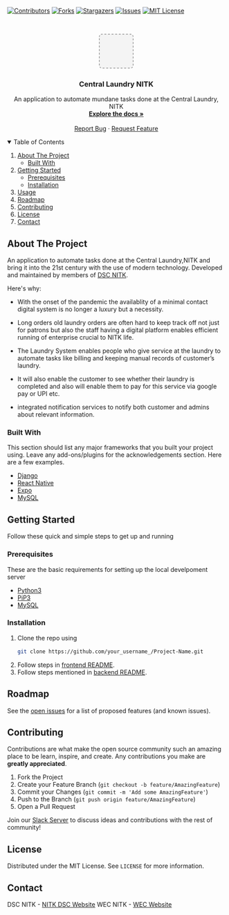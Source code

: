 <!-- PROJECT SHIELDS -->
<!--
*** I'm using markdown "reference style" links for readability.
*** Reference links are enclosed in brackets [ ] instead of parentheses ( ).
*** See the bottom of this document for the declaration of the reference variables
*** for contributors-url, forks-url, etc. This is an optional, concise syntax you may use.
*** https://www.markdownguide.org/basic-syntax/#reference-style-links
-->
[![Contributors][contributors-shield]][contributors-url]
[![Forks][forks-shield]][forks-url]
[![Stargazers][stars-shield]][stars-url]
[![Issues][issues-shield]][issues-url]
[![MIT License][license-shield]][license-url]



<!-- PROJECT LOGO -->
<br />
<p align="center">
  <a href="https://github.com/WebClub-NITK/laundry-NITK">
    <img src="frontend/assets/icon.png" alt="Logo" width="80" height="80">
  </a>

  <h3 align="center">Central Laundry NITK</h3>

  <p align="center">
    An application to automate mundane tasks done at the Central Laundry, NITK
    <br />
    <a href="https://github.com/WebClub-NITK/laundry-NITK"><strong>Explore the docs »</strong></a>
    <br />
    <br />
    <a href="https://github.com/WebClub-NITK/laundry-NITK/issues">Report Bug</a>
    ·
    <a href="https://github.com/WebClub-NITK/laundry-NITK/issues">Request Feature</a>
  </p>
</p>



<!-- TABLE OF CONTENTS -->
<details open="open">
  <summary>Table of Contents</summary>
  <ol>
    <li>
      <a href="#about-the-project">About The Project</a>
      <ul>
        <li><a href="#built-with">Built With</a></li>
      </ul>
    </li>
    <li>
      <a href="#getting-started">Getting Started</a>
      <ul>
        <li><a href="#prerequisites">Prerequisites</a></li>
        <li><a href="#installation">Installation</a></li>
      </ul>
    </li>
    <li><a href="#usage">Usage</a></li>
    <li><a href="#roadmap">Roadmap</a></li>
    <li><a href="#contributing">Contributing</a></li>
    <li><a href="#license">License</a></li>
    <li><a href="#contact">Contact</a></li>
  </ol>
</details>



<!-- ABOUT THE PROJECT -->
## About The Project
An application to automate tasks done at the Central Laundry,NITK and bring it into the 21st century with the use of modern technology.
Developed and maintained by members of [DSC NITK](https://dsc.community.dev/national-institute-of-technology-karnataka/).

Here's why:
* With the onset of the pandemic the availablity of a minimal contact digital system is no longer a luxury but a necessity.
* Long orders old laundry orders are often hard to keep track off not just for patrons but also the staff having a digital platform enables efficient running of enterprise crucial to NITK life.

* The Laundry System enables people who give service at the laundry to automate tasks like billing and keeping manual records of customer’s laundry. 
* It will also enable the customer to see whether their laundry is completed and also will enable them to pay for this service via google pay or UPI etc.
* integrated notification services to notify both customer and admins about relevant information.


### Built With

This section should list any major frameworks that you built your project using. Leave any add-ons/plugins for the acknowledgements section. Here are a few examples.
* [Django](https://www.djangoproject.com/m)
* [React Native](https://reactnative.dev/)
* [Expo](https://expo.io/)
* [MySQL](https://www.mysql.com/)



<!-- GETTING STARTED -->
## Getting Started

Follow these quick and simple steps to get up and running

### Prerequisites

These are the basic requirements for setting up the local develpoment server
* [Python3](https://www.python.org/downloads/)
* [PiP3](https://packaging.python.org/guides/installing-using-pip-and-virtual-environments/)
* [MySQL](https://dev.mysql.com/)

### Installation

1. Clone the repo using
   ```sh
   git clone https://github.com/your_username_/Project-Name.git
   ```
2. Follow steps in [frontend README](https://github.com/WebClub-NITK/laundry-NITK/blob/master/backend/README.md).
3. Follow steps mentioned in [backend README](https://github.com/WebClub-NITK/laundry-NITK/blob/master/backend/README.md). 




<!-- ROADMAP -->
## Roadmap

See the [open issues](https://github.com/WebClub-NITK/laundry-NITK/issues) for a list of proposed features (and known issues).



<!-- CONTRIBUTING -->
## Contributing

Contributions are what make the open source community such an amazing place to be learn, inspire, and create. Any contributions you make are **greatly appreciated**.

1. Fork the Project
2. Create your Feature Branch (`git checkout -b feature/AmazingFeature`)
3. Commit your Changes (`git commit -m 'Add some AmazingFeature'`)
4. Push to the Branch (`git push origin feature/AmazingFeature`)
5. Open a Pull Request

Join our [Slack Server](https://join.slack.com/t/nitkorg/shared_invite/zt-k48djlc-ySF5fzh7YYXnSraUKHEdEw) 
to discuss ideas and contributions with the rest of community!



<!-- LICENSE -->
## License

Distributed under the MIT License. See `LICENSE` for more information.



<!-- CONTACT -->
## Contact

DSC NITK - [NITK DSC Website](https://dsc.community.dev/national-institute-of-technology-karnataka/)
WEC NITK - [WEC Website](https://webclub.nitk.ac.in/)






<!-- MARKDOWN LINKS & IMAGES -->
<!-- https://www.markdownguide.org/basic-syntax/#reference-style-links -->
[contributors-shield]: https://img.shields.io/github/contributors/WebClub-NITK/laundry-NITK.svg?style=for-the-badge
[contributors-url]: https://github.com/WebClub-NITK/laundry-NITK/graphs/contributors
[forks-shield]: https://img.shields.io/github/forks/WebClub-NITK/laundry-NITK.svg?style=for-the-badge
[forks-url]: https://github.com/WebClub-NITK/laundry-NITK/network/members
[stars-shield]: https://img.shields.io/github/stars/WebClub-NITK/laundry-NITK.svg.svg?style=for-the-badge
[stars-url]: https://github.com/WebClub-NITK/laundry-NITK/stargazers
[issues-shield]: https://img.shields.io/github/issues/WebClub-NITK/laundry-NITK.svg.svg?style=for-the-badge
[issues-url]: https://github.com/WebClub-NITK/laundry-NITK/issues
[license-shield]: https://img.shields.io/github/license/WebClub-NITK/laundry-NITK.svg.svg?style=for-the-badge
[license-url]: https://github.com/WebClub-NITK/laundry-NITK/blob/master/LICENSE.txt
